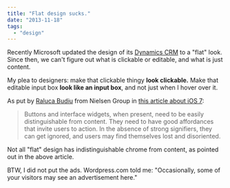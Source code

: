 ```yaml
---
title: "Flat design sucks."
date: "2013-11-18"
tags: 
  - "design"
---
```


Recently Microsoft updated the design of its [Dynamics CRM](http://www.microsoft.com/en-us/dynamics/crm.aspx) to a "flat" look. Since then, we can't figure out what is clickable or editable, and what is just content.

My plea to designers: make that clickable thingy **look clickable.** Make that editable input box **look like an input box**, and not just when I hover over it.

As put by [Raluca Budiu](http://www.nngroup.com/articles/author/raluca-budiu/) from Nielsen Group in [this article about iOS 7](http://www.nngroup.com/articles/ios-7/):

> Buttons and interface widgets, when present, need to be easily distinguishable from content. They need to have good affordances that invite users to action. In the absence of strong signifiers, they can get ignored, and users may find themselves lost and disoriented.

Not all "flat" design has indistinguishable chrome from content, as pointed out in the above article.

<!--more-->

BTW, I did not put the ads. Wordpress.com told me: "Occasionally, some of your visitors may see an advertisement here."
